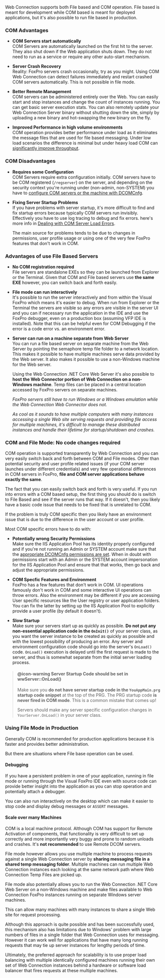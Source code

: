 ﻿Web Connection supports both File based and COM operation. File based is meant for development while COM based is meant for deployed applications, but it's also possible to run file based in production.

### COM Advantages

* **COM Servers start automatically**  
COM Servers are automatically launched on the first hit to the server. They also shut down if the Web application shuts down. They do not need to run as a service or require any other auto-start mechanism.

* **Server Crash Recovery**  
Reality: FoxPro servers crash occasionally, try as you might. Using COM Web Connection can detect failures immediately and restart crashed COM servers automatically. This is not possible in file mode.

* **Better Remote Management**  
COM servers can be administered entirely over the Web. You can easily start and stop instances and change the count of instances running. You can get basic server execution stats. You can also remotely update your Web Connection Server binary without shutting down the site, simply by uploading a new binary and hot-swapping the new binary on the fly.

* **Improved Performance in high volume environments**  
COM operation provides better performance under load as it eliminates the message files that are used for file based messaging. Under low load scenarios the difference is minimal but under heavy load COM can <a href="http://west-wind.com/weblog/posts/1475.aspx" target="top">significantly improve throughput</a>.

### COM Disadvantages

* **Requires some Configuration**  
COM Servers require extra configuration initially. COM servers have to be COM registered (`/regserver`) on the server, and depending on the security context you're running under (non-admin, non-SYSTEM) you have to [configure COM servers or the machine with DCOMCnfg](VFPS://Topic/_4KG0Z4G3P).

* **Fixing Server Startup Problems**  
If you have problems with server startup, it's more difficult to find and fix startup errors because typically COM servers run invisibly. Effectively you have to use log tracing to debug and fix errors. here's more info in [Dealing with COM Server Load Errors](VFPS://Topic/_4BZ0UBTI4).
  
  The main source for problems tends to be due to changes in permissions, user profile usage or using one of the very few FoxPro features that don't work in COM.

### Advantages of use File Based Servers

* **No COM registration required**  
File servers are standalone EXEs so they can be launched from Explorer or the Terminal. Given that COM and File based servers use **the same EXE** however, you can switch back and forth easily.

* **File mode can run interactively**  
It's possible to run the server interactively and from within the  Visual FoxPro which means it's easier to debug. When run from Explorer or the Terminal the servers are visible so any errors are visible in the server UI and you can if necessary run the application in the IDE and use the FoxPro debugger, even on a production box (assuming VFP IDE is installed). Note that this can be helpful even for COM Debugging if the error is a code error vs. an environment error.

* **Server can run on a machine separate from Web Server**   
You can run a file based server on separate machine from the Web Server by pointing the semaphore temp file folder to a network location. This makes it possible to have multiple machines serve data provided by the Web server. It also makes it possible to use a non-Windows machine for the Web server.
  
  Using the Web Connection .NET Core Web Server it's also possible to **host the Web Connector portion of Web Connection on a non-Windows machine**. Temp files can be placed in a central location accessed by FoxPro servers on separate machines.  

  *FoxPro servers still have to run Windows or a Windows emulation while the Web Connection Web Connector does not.*  

  *As cool as it sounds to have multiple computers with many instances accessing a single Web site serving requests and providing file access for multiple machines, it's difficult to manage these distributed instances and handle their lifetime for startup/shutdown and crashes.*

### COM and File Mode: No code changes required
COM operation is supported transparently by Web Connection and you can very easily switch back and forth between COM and File modes. Other than potential security and user profile related issues (if your COM server launches under different credentials) and very few operational differences in COM servers in FoxPro, **file and COM server applications behave exactly the same**. 

The fact that you can easily switch back and forth is very useful. If you run into errors with a COM based setup, the first thing you should do is switch to File Based and see if the server runs that way. If it doesn't, then you likely have a basic code issue that needs to be fixed that is unrelated to COM.

If the problem is truly COM specific then you likely have an environment issue that is due to the difference in the user account or user profile.

Most COM specific errors have to do with:

* **Potentially wrong Security Permissions**  
Make sure the IIS Application Pool has its identity properly configured and if you're not running an Admin or SYSTEM account make sure that the [appropriate DCOMCnfg permissions are set](VFPS://Topic/_4KG0Z4G3P). When in doubt with permissions start with an Admin or the SYSTEM account impersonation for the IIS Application Pool and ensure that that works, then go back and adjust the appropriate permissions.

* **COM Specfic Features and Environment**  
FoxPro has a few features that don't work in COM. UI operations famously don't work in COM and some interactive UI operations can throw errors. Also the environment may be different if you are accessing User specific resources like the User registry or user application folders. You can fix the latter by setting up the IIS Application Pool to explicitly provide a user profile (by default it doesn't).

* **Slow Startup**  
Make sure your servers start up as quickly as possible. **Do not put any non-essential application code in the `OnInit()`** of your server class, as you want the server instance to be created as quickly as possible and with the lowest possibility of producing an error. Any server and environment configuration code should go into the server's `OnLoad()` code.  `OnLoad()` execution is delayed until the first request is made to the server, and thus is somewhat separate from the initial server loading process.

> #### @icon-warning Server Startup Code should be set in wwServer::OnLoad()
> Make sure you **do not have server startup code in the `YouAppMain.prg` startup code snippet** at the top of the PRG. The PRG startup code **is never fired in COM mode**. This is a common mistake that comes up!
>
> Servers should make any server specific configuration changes in `YourServer.OnLoad()` in your server class. 

### Using File Mode in Production
Generally COM is recommended for production applications because it is faster and provides better administration.

But there are situations where File base operation can be used.

#### Debugging
If you have a persistent problem in one of your application, running in file mode or running through the Visual FoxPro IDE even with source code can provide better insight into the application as you can stop operation and potentially attach a debugger.

You can also run interactively on the desktop which can make it easier to stop code and display debug messages or `ASSERT` messages.

#### Scale over many Machines
COM is a local machine protocol. Although COM has support for Remote Activation of components, that functionality is very difficult to set up correctly and more importantly very buggy and prone to random unloads and crashes. It's  **not recommended** to use Remote DCOM servers.

File mode however allows you use multiple machine to process requests against a single Web Connection server by **sharing messaging file in a shared temp messaging folder**. Multiple machines can run multiple Web Connection instances each looking at the same network path where Web Connection Temp Files are picked up. 

File mode also potentially allows you to run the Web Connection .NET Core Web Server on a non-Windows machine and make files available to Web Connection FoxPro instances running on separate Windows server machines.

This can allow many machines with many instances to share a single Web site for request processing.

Although this approach is quite possible and has been successfully used, this mechanism also has limitations due to Windows' problem with large numbers of files in a single folder that Web Connection uses for messaging. However it can work well for applications that have many long running requests that may tie up server instances for lengthy periods of time.

Ultimately, the preferred approach for scalability is to use proper load balancing with multiple identically configured machines running their own set of Web Connection instances behind a hardware or software load balancer that fires requests at these multiple machines.